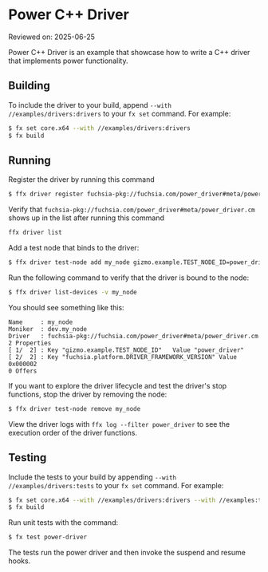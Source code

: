 # Power C++ Driver

Reviewed on: 2025-06-25

Power C++ Driver is an example that showcase how to write a C++ driver that implements
power functionality.

## Building

To include the driver to your build, append `--with //examples/drivers:drivers`
to your `fx set` command. For example:

```bash
$ fx set core.x64 --with //examples/drivers:drivers
$ fx build
```

## Running

Register the driver by running this command
```bash
$ ffx driver register fuchsia-pkg://fuchsia.com/power_driver#meta/power_driver.cm
```

Verify that
`fuchsia-pkg://fuchsia.com/power_driver#meta/power_driver.cm` shows
up in the list after running this command
```bash
ffx driver list
```

Add a test node that binds to the driver:
```bash
$ ffx driver test-node add my_node gizmo.example.TEST_NODE_ID=power_driver
```

Run the following command to verify that the driver is bound to the node:
```bash
$ ffx driver list-devices -v my_node
```

You should see something like this:
```
Name     : my_node
Moniker  : dev.my_node
Driver   : fuchsia-pkg://fuchsia.com/power_driver#meta/power_driver.cm
2 Properties
[ 1/  2] : Key "gizmo.example.TEST_NODE_ID"   Value "power_driver"
[ 2/  2] : Key "fuchsia.platform.DRIVER_FRAMEWORK_VERSION" Value 0x000002
0 Offers
```

If you want to explore the driver lifecycle and test the driver's stop
functions, stop the driver by removing the node:
```bash
$ ffx driver test-node remove my_node
```

View the driver logs with `ffx log --filter power_driver` to see the
execution order of the driver functions.

## Testing

Include the tests to your build by appending `--with //examples/drivers:tests` to your `fx
set` command. For example:

```bash
$ fx set core.x64 --with //examples/drivers:drivers --with //examples:tests
$ fx build
```

Run unit tests with the command:
```bash
$ fx test power-driver
```

The tests run the power driver and then invoke the suspend and resume hooks.
